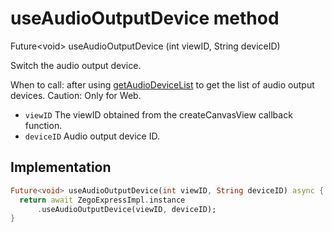 


# useAudioOutputDevice method








Future&lt;void> useAudioOutputDevice
(int viewID, String deviceID)





<p>Switch the audio output device.</p>
<p>When to call: after using <a href="../../zego_uikit_prebuilt_live_audio_room/ZegoExpressEngineDevice/getAudioDeviceList.md">getAudioDeviceList</a> to get the list of audio output devices.
Caution: Only for Web.</p>
<ul>
<li><code>viewID</code> The viewID obtained from the createCanvasView callback function.</li>
<li><code>deviceID</code> Audio output device ID.</li>
</ul>



## Implementation

```dart
Future<void> useAudioOutputDevice(int viewID, String deviceID) async {
  return await ZegoExpressImpl.instance
      .useAudioOutputDevice(viewID, deviceID);
}
```







